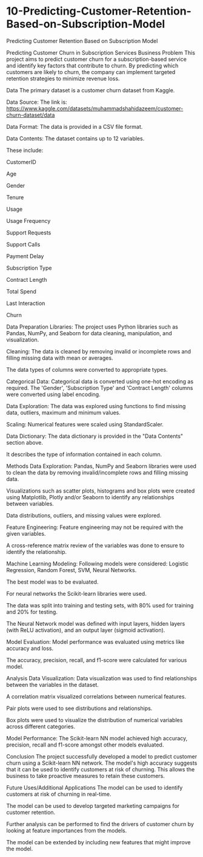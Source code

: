 # 10-Predicting-Customer-Retention-Based-on-Subscription-Model
Predicting Customer Retention Based on Subscription Model

Predicting Customer Churn in Subscription Services
Business Problem
This project aims to predict customer churn for a subscription-based service and identify key factors that contribute to churn.  By predicting which customers are likely to churn, the company can implement targeted retention strategies to minimize revenue loss.    

Data
The primary dataset is a customer churn dataset from Kaggle.    

Data Source: The link is: https://www.kaggle.com/datasets/muhammadshahidazeem/customer-churn-dataset/data    

Data Format: The data is provided in a CSV file format.    

Data Contents: The dataset contains up to 12 variables.    

These include:

CustomerID

Age

Gender

Tenure

Usage

Usage Frequency

Support Requests

Support Calls

Payment Delay

Subscription Type

Contract Length

Total Spend

Last Interaction

Churn    

Data Preparation
Libraries: The project uses Python libraries such as Pandas, NumPy, and Seaborn for data cleaning, manipulation, and visualization.    

Cleaning: The data is cleaned by removing invalid or incomplete rows and filling missing data with mean or averages.    

The data types of columns were converted to appropriate types.    

Categorical Data: Categorical data is converted using one-hot encoding as required.  The 'Gender', 'Subscription Type' and 'Contract Length' columns were converted using label encoding.    

Data Exploration: The data was explored using functions to find missing data, outliers, maximum and minimum values.    

Scaling: Numerical features were scaled using StandardScaler.    

Data Dictionary: The data dictionary is provided in the "Data Contents" section above.    

It describes the type of information contained in each column.    

Methods
Data Exploration: Pandas, NumPy and Seaborn libraries were used to clean the data by removing invalid/incomplete rows and filling missing data.    

Visualizations such as scatter plots, histograms and box plots were created using Matplotlib, Plotly and/or Seaborn to identify any relationships between variables.    

Data distributions, outliers, and missing values were explored.    

Feature Engineering: Feature engineering may not be required with the given variables.    

A cross-reference matrix review of the variables was done to ensure to identify the relationship.    

Machine Learning Modeling: Following models were considered: Logistic Regression, Random Forest, SVM, Neural Networks.    

The best model was to be evaluated.    

For neural networks the Scikit-learn libraries were used.    

The data was split into training and testing sets, with 80% used for training and 20% for testing.    

The Neural Network model was defined with input layers, hidden layers (with ReLU activation), and an output layer (sigmoid activation).    

Model Evaluation: Model performance was evaluated using metrics like accuracy and loss.    

The accuracy, precision, recall, and f1-score were calculated for various model.    

Analysis
Data Visualization: Data visualization was used to find relationships between the variables in the dataset.    

A correlation matrix visualized correlations between numerical features.    

Pair plots were used to see distributions and relationships.    

Box plots were used to visualize the distribution of numerical variables across different categories.    

Model Performance: The Scikit-learn NN model achieved high accuracy, precision, recall and f1-score amongst other models evaluated.    

Conclusion
The project successfully developed a model to predict customer churn using a Scikit-learn NN network.  The model's high accuracy suggests that it can be used to identify customers at risk of churning.  This allows the business to take proactive measures to retain these customers.    

Future Uses/Additional Applications
The model can be used to identify customers at risk of churning in real-time.    

The model can be used to develop targeted marketing campaigns for customer retention.    

Further analysis can be performed to find the drivers of customer churn by looking at feature importances from the models.    

The model can be extended by including new features that might improve the model. 
